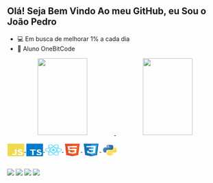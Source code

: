 ## Olá! Seja Bem Vindo Ao meu GitHub, eu Sou o João Pedro

- 💻 Em busca de melhorar 1% a cada dia
- 🎩 Aluno OneBitCode

<div align="center">
  <a href="https://github.com/joaogarbeline">
  <img height="180em" width="48%" 
src="https://github-readme-stats.vercel.app/api?username=joaogarbeline&show_icons=true&theme=dark&include_all_commits=true&count_private=true"/>
  <img height="180em" width="48%" 
src="https://github-readme-stats.vercel.app/api/top-langs/?username=joaogarbeline&layout=compact&langs_count=7&theme=dark"/>
</div>
  <div style="display: inline_block"><br>
  <img align="center" alt="Js" height="30" width="40" 
src="https://raw.githubusercontent.com/devicons/devicon/master/icons/javascript/javascript-plain.svg">
  <img align="center" alt="Ts" height="30" width="40" 
src="https://raw.githubusercontent.com/devicons/devicon/master/icons/typescript/typescript-plain.svg">
  <img align="center" alt="vue" height="30" width="40" 
src="https://raw.githubusercontent.com/devicons/devicon/master/icons/react/react-original.svg">
  <img align="center" alt="HTML" height="30" width="40" 
src="https://raw.githubusercontent.com/devicons/devicon/master/icons/html5/html5-original.svg">
  <img align="center" alt="CSS" height="30" width="40" 
src="https://raw.githubusercontent.com/devicons/devicon/master/icons/css3/css3-original.svg">
  <img align="center" alt="Python" height="30" width="40" 
src="https://raw.githubusercontent.com/devicons/devicon/master/icons/python/python-original.svg">

</div>
    
  ##
 
<div> 
  <a href="https://www.instagram.com/garbeline.exe/" target="_blank"><img 
src="https://img.shields.io/badge/-Instagram-%23E4405F?style=for-the-badge&logo=instagram&logoColor=white" 
target="_blank"></a>
 <a href="https://discord.gg/Ge697XWGrb" target="_blank"><img 
src="https://img.shields.io/badge/Discord-7289DA?style=for-the-badge&logo=discord&logoColor=white" 
target="_blank"></a> 
  <a href = "mailto:joao.garbeline7@gmail.com"><img 
src="https://img.shields.io/badge/-Gmail-%23333?style=for-the-badge&logo=gmail&logoColor=white" 
target="_blank"></a>
  <a 
href="https://www.linkedin.com/in/jo%C3%A3o-pedro-garbeline-3a8814208/" 
target="_blank"><img 
src="https://img.shields.io/badge/-LinkedIn-%230077B5?style=for-the-badge&logo=linkedin&logoColor=white" 
target="_blank"></a> 
</div>

